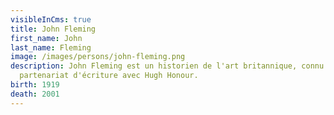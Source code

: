 ```yaml
---
visibleInCms: true
title: John Fleming
first_name: John
last_name: Fleming
image: /images/persons/john-fleming.png
description: John Fleming est un historien de l'art britannique, connu pour son
  partenariat d'écriture avec Hugh Honour.
birth: 1919
death: 2001
---
```

